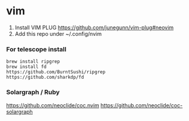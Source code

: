 # vim
1. Install VIM PLUG https://github.com/junegunn/vim-plug#neovim
2. Add this repo under ~/.config/nvim

### For telescope install
```
brew install ripgrep
brew install fd
https://github.com/BurntSushi/ripgrep
https://github.com/sharkdp/fd
```

### Solargraph / Ruby 
https://github.com/neoclide/coc.nvim
https://github.com/neoclide/coc-solargraph

